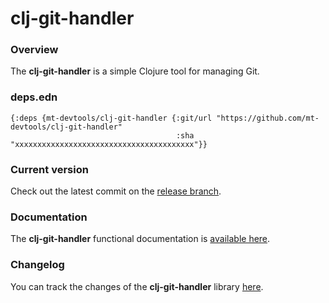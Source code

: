 
# clj-git-handler

### Overview

The <strong>clj-git-handler</strong> is a simple Clojure tool for managing Git.

### deps.edn

```
{:deps {mt-devtools/clj-git-handler {:git/url "https://github.com/mt-devtools/clj-git-handler"
                                     :sha     "xxxxxxxxxxxxxxxxxxxxxxxxxxxxxxxxxxxxxxxx"}}
```

### Current version

Check out the latest commit on the [release branch](https://github.com/mt-devtools/clj-git-handler/tree/release).

### Documentation

The <strong>clj-git-handler</strong> functional documentation is [available here](documentation/COVER.md).

### Changelog

You can track the changes of the <strong>clj-git-handler</strong> library [here](CHANGES.md).
